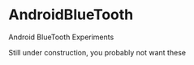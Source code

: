 AndroidBlueTooth
================

Android BlueTooth Experiments

Still under construction, you probably not want these
